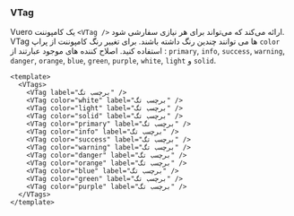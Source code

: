 ### VTag

Vuero یک کامپوننت `<VTag />` ارائه می‌کند که می‌تواند برای هر نیازی سفارشی شود.
VTag ها می توانند چندین رنگ داشته باشند. برای تغییر رنگ کامپوننت از پراپ `color` استفاده کنید. اصلاح کننده های موجود عبارتند از : `primary`, `info`,
`success`, `warning`, `danger`, `orange`, `blue`, `green`, `purple`,
`white`, `light` و `solid`.

<!--code-->

```vue
<template>
  <VTags>
    <VTag label="برچسب تگ" />
    <VTag color="white" label="برچسب تگ" />
    <VTag color="light" label="برچسب تگ" />
    <VTag color="solid" label="برچسب تگ" />
    <VTag color="primary" label="برچسب تگ" />
    <VTag color="info" label="برچسب تگ" />
    <VTag color="success" label="برچسب تگ" />
    <VTag color="warning" label="برچسب تگ" />
    <VTag color="danger" label="برچسب تگ" />
    <VTag color="orange" label="برچسب تگ" />
    <VTag color="blue" label="برچسب تگ" />
    <VTag color="green" label="برچسب تگ" />
    <VTag color="purple" label="برچسب تگ" />
  </VTags>
</template>
```

<!--/code-->

<!--example-->

<VTags>
  <VTag label="برچسب تگ" />
  <VTag color="white" label="برچسب تگ" />
  <VTag color="light" label="برچسب تگ" />
  <VTag color="solid" label="برچسب تگ" />
  <VTag color="primary" label="برچسب تگ" />
  <VTag color="info" label="برچسب تگ" />
  <VTag color="success" label="برچسب تگ" />
  <VTag color="warning" label="برچسب تگ" />
  <VTag color="danger" label="برچسب تگ" />
  <VTag color="orange" label="برچسب تگ" />
  <VTag color="blue" label="برچسب تگ" />
  <VTag color="green" label="برچسب تگ" />
  <VTag color="purple" label="برچسب تگ" />
</VTags>

<!--/example-->
